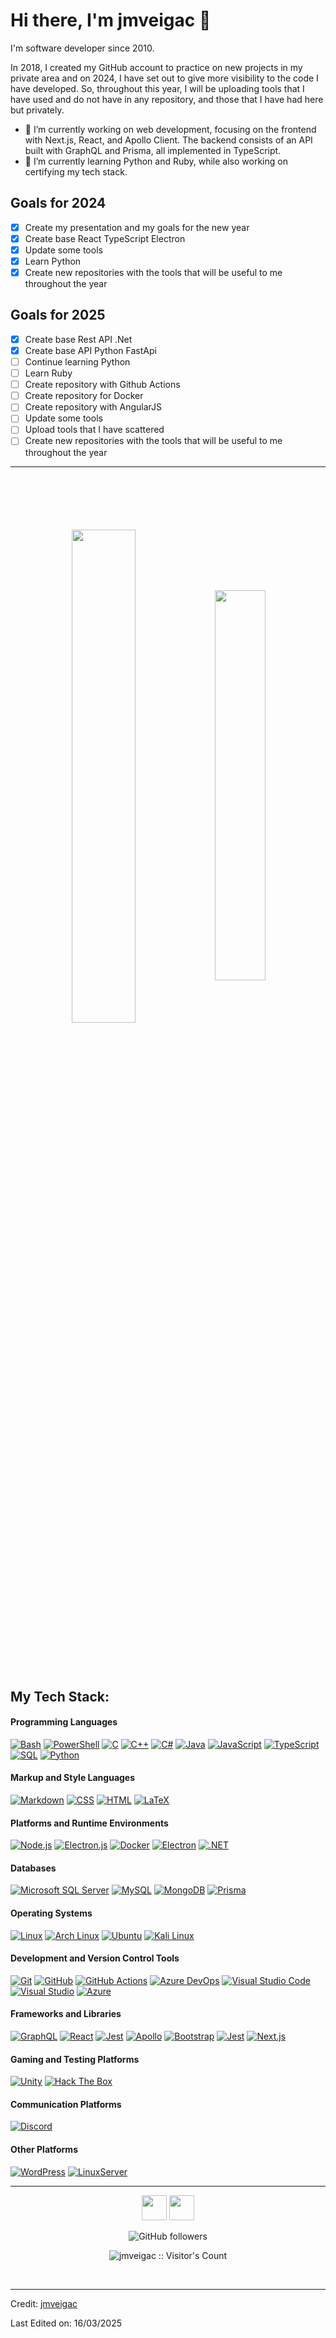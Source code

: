 # Hi there, I'm jmveigac 👋

I'm software developer since 2010.

In 2018, I created my GitHub account to practice on new projects in my private area and on 2024, I have set out to give more visibility to the code I have developed. So, throughout this year, I will be uploading tools that I have used and do not have in any repository, and those that I have had here but privately.

- 🔭 I’m currently working on web development, focusing on the frontend with Next.js, React, and Apollo Client. The backend consists of an API built with GraphQL and Prisma, all implemented in TypeScript.
- 🌱 I’m currently learning Python and Ruby, while also working on certifying my tech stack.

## Goals for 2024

- [x] Create my presentation and my goals for the new year
- [x] Create base React TypeScript Electron
- [x] Update some tools
- [x] Learn Python
- [x] Create new repositories with the tools that will be useful to me throughout the year

## Goals for 2025

- [x] Create base Rest API .Net
- [x] Create base API Python FastApi
- [ ] Continue learning Python
- [ ] Learn Ruby
- [ ] Create repository with Github Actions
- [ ] Create repository for Docker
- [ ] Create repository with AngularJS
- [ ] Update some tools
- [ ] Upload tools that I have scattered
- [ ] Create new repositories with the tools that will be useful to me throughout the year

<!--
**jmveigac/jmveigac** is a ✨ _special_ ✨ repository because its `README.md` (this file) appears on your GitHub profile.

Here are some ideas to get you started:

- 👯 I’m looking to collaborate on ...
- 🤔 I’m looking for help with ...
- 💬 Ask me about ...
- 📫 How to reach me: ...
- 😄 Pronouns: ...
- ⚡ Fun fact: ...
-->

---

<div align="center" style="margin-bottom:100px;margin-top:100px">
 <img width=45% align="center" src="https://github-readme-stats.vercel.app/api?username=jmveigac&theme=chartreuse-dark&show_icons=true&hide_border=true" />
 <img width=40% align="center" src="https://github-readme-stats.vercel.app/api/top-langs/?username=jmveigac&layout=compact&theme=chartreuse-dark&hide_border=true" />
</div>

## My Tech Stack:

#### Programming Languages

<p>
    <a href="#"><img alt="Bash" src="https://img.shields.io/badge/Bash-4EAA25?logo=gnubash&logoColor=fff&style=flat"></a>
    <a href="#"><img alt="PowerShell" src="https://img.shields.io/badge/PowerShell-4EAA25?logo=PowerShell&logoColor=fff&style=flat"></a>
    <a href="#"><img alt="C" src="https://img.shields.io/badge/C-A8B9CC?logo=c&logoColor=fff&style=flat"></a>
    <a href="#"><img alt="C++" src="https://img.shields.io/badge/C%2B%2B-00599C?logo=cplusplus&logoColor=fff&style=flat"></a>
    <a href="#"><img alt="C#" src="https://img.shields.io/badge/C%23-239120?logo=csharp&logoColor=fff&style=flat"></a>
    <a href="#"><img alt="Java" src="https://img.shields.io/badge/Java-007396?logo=java&logoColor=fff&style=flat"></a>
    <a href="#"><img alt="JavaScript" src="https://img.shields.io/badge/JavaScript-F7DF1E?logo=javascript&logoColor=000&style=flat"></a>
    <a href="#"><img alt="TypeScript" src="https://img.shields.io/badge/TypeScript-3178C6?logo=typescript&logoColor=fff&style=flat"></a>
    <a href="#"><img alt="SQL" src="https://img.shields.io/badge/SQL-4479A1?logo=SQL&logoColor=fff&style=flat"></a>
    <a href="#"><img alt="Python" src="https://img.shields.io/badge/Python-3776AB?logo=python&logoColor=fff&style=flat"></a>
</p>

#### Markup and Style Languages
<p>
    <a href="#"><img alt="Markdown" src="https://img.shields.io/badge/Markdown-000000?logo=markdown&logoColor=fff&style=flat"></a> 
    <a href="#"><img alt="CSS" src="https://img.shields.io/badge/CSS-1572B6?logo=css3&logoColor=fff&style=flat"></a> 
    <a href="#"><img alt="HTML" src="https://img.shields.io/badge/HTML-E34F26?logo=html5&logoColor=fff&style=flat"></a>
    <a href="#"><img alt="LaTeX" src="https://img.shields.io/badge/LaTeX-008080?logo=latex&logoColor=fff&style=flat"></a>
</p>

#### Platforms and Runtime Environments
<p>
    <a href="#"><img alt="Node.js" src="https://img.shields.io/badge/Node.js-339933?logo=node.js&logoColor=fff&style=flat"></a> 
    <a href="#"><img alt="Electron.js" src="https://img.shields.io/badge/Electron.js-47848F?logo=electron&logoColor=fff&style=flat"></a>
    <a href="#"><img alt="Docker" src="https://img.shields.io/badge/Docker-2496ED?logo=docker&logoColor=fff&style=flat"></a>
    <a href="#"><img alt="Electron" src="https://img.shields.io/badge/Electron-47848F?logo=electron&logoColor=fff&style=flat"></a>
    <a href="#"><img alt=".NET" src="https://img.shields.io/badge/.NET-512BD4?logo=.net&logoColor=fff&style=flat"></a>
</p>

#### Databases
<p>
    <a href="#"><img alt="Microsoft SQL Server" src="https://img.shields.io/badge/Microsoft%20SQL%20Server-CC2927?logo=microsoftsqlserver&logoColor=fff&style=flat"></a> 
    <a href="#"><img alt="MySQL" src="https://img.shields.io/badge/MySQL-4479A1?logo=mysql&logoColor=fff&style=flat"></a> 
    <a href="#"><img alt="MongoDB" src="https://img.shields.io/badge/MongoDB-47A248?logo=mongodb&logoColor=fff&style=flat"></a>
    <a href="#"><img alt="Prisma" src="https://img.shields.io/badge/Prisma-1B222D?logo=prisma&logoColor=fff&style=flat"></a>
</p>

#### Operating Systems
<p>
    <a href="#"><img alt="Linux" src="https://img.shields.io/badge/Linux-FCC624?logo=linux&logoColor=000&style=flat"></a> 
    <a href="#"><img alt="Arch Linux" src="https://img.shields.io/badge/Arch%20Linux-1793D1?logo=archlinux&logoColor=fff&style=flat"></a> 
    <a href="#"><img alt="Ubuntu" src="https://img.shields.io/badge/Ubuntu-E95420?logo=ubuntu&logoColor=fff&style=flat"></a> 
    <a href="#"><img alt="Kali Linux" src="https://img.shields.io/badge/Kali%20Linux-557C94?logo=kalilinux&logoColor=fff&style=flat"></a>
</p>

#### Development and Version Control Tools
<p>
    <a href="#"><img alt="Git" src="https://img.shields.io/badge/Git-F05032?logo=git&logoColor=fff&style=flat"></a> 
    <a href="#"><img alt="GitHub" src="https://img.shields.io/badge/GitHub-181717?logo=github&logoColor=fff&style=flat"></a> 
    <a href="#"><img alt="GitHub Actions" src="https://img.shields.io/badge/GitHub%20Actions-2088FF?logo=githubactions&logoColor=fff&style=flat"></a> 
    <a href="#"><img alt="Azure DevOps" src="https://img.shields.io/badge/Azure%20DevOps-0078D7?logo=azuredevops&logoColor=fff&style=flat"></a> 
    <a href="#"><img alt="Visual Studio Code" src="https://img.shields.io/badge/Visual%20Studio%20Code-007ACC?logo=visualstudiocode&logoColor=fff&style=flat"></a> 
    <a href="#"><img alt="Visual Studio" src="https://img.shields.io/badge/Visual%20Studio-5C2D91?logo=visualstudio&logoColor=fff&style=flat"></a>
    <a href="#"><img alt="Azure" src="https://img.shields.io/badge/Azure-0089D6?logo=microsoftazure&logoColor=fff&style=flat"></a>
</p>

#### Frameworks and Libraries
<p>
    <a href="#"><img alt="GraphQL" src="https://img.shields.io/badge/GraphQL-E10098?logo=graphql&logoColor=fff&style=flat"></a> 
    <a href="#"><img alt="React" src="https://img.shields.io/badge/React-61DAFB?logo=react&logoColor=000&style=flat"></a> 
    <a href="#"><img alt="Jest" src="https://img.shields.io/badge/Jest-C21325?logo=jest&logoColor=fff&style=flat"></a>
    <a href="#"><img alt="Apollo" src="https://img.shields.io/badge/Apollo-311C87?logo=apollographql&logoColor=fff&style=flat"></a>
    <a href="#"><img alt="Bootstrap" src="https://img.shields.io/badge/Bootstrap-7952B3?logo=bootstrap&logoColor=fff&style=flat"></a>
    <a href="#"><img alt="Jest" src="https://img.shields.io/badge/Jest-C21325?logo=jest&logoColor=fff&style=flat"></a>
    <a href="#"><img alt="Next.js" src="https://img.shields.io/badge/Next.js-000000?logo=next.js&logoColor=fff&style=flat"></a>
</p>

#### Gaming and Testing Platforms
<p>
    <a href="#"><img alt="Unity" src="https://img.shields.io/badge/Unity-000000?logo=unity&logoColor=fff&style=flat"></a> 
    <a href="#"><img alt="Hack The Box" src="https://img.shields.io/badge/Hack%20The%20Box-9FEF00?logo=hackthebox&logoColor=000&style=flat"></a>
</p>

#### Communication Platforms
<p>
    <a href="#"><img alt="Discord" src="https://img.shields.io/badge/Discord-5865F2?logo=discord&logoColor=fff&style=flat"></a>
</p>

#### Other Platforms
<p>
    <a href="#"><img alt="WordPress" src="https://img.shields.io/badge/WordPress-21759B?logo=wordpress&logoColor=fff&style=flat"></a> 
    <a href="#"><img alt="LinuxServer" src="https://img.shields.io/badge/LinuxServer-FCC624?logo=linux&logoColor=000&style=flat"></a>
</p>

---

<p align="center">
    <a href="https://www.linkedin.com/in/jmveigac/"><img src="https://cdn2.iconfinder.com/data/icons/social-media-2285/512/1_Linkedin_unofficial_colored_svg-128.png" width="40"></a> 
    <a href="mailto:jmveigac@gmail.com"><img src="https://www.iconfinder.com/icons/2993691/download/png/512" width="40"></a>
</p>
<p align="center">
    <img alt="GitHub followers" src="https://img.shields.io/github/followers/jmveigac?label=Follow%20Me&style=social" />
</p>
<p align="center">
    <img src="https://profile-counter.glitch.me/{jmveigac}/count.svg" alt="jmveigac :: Visitor's Count" />
</p>
<br/>

------

Credit: [jmveigac](https://github.com/jmveigac)

Last Edited on: 16/03/2025